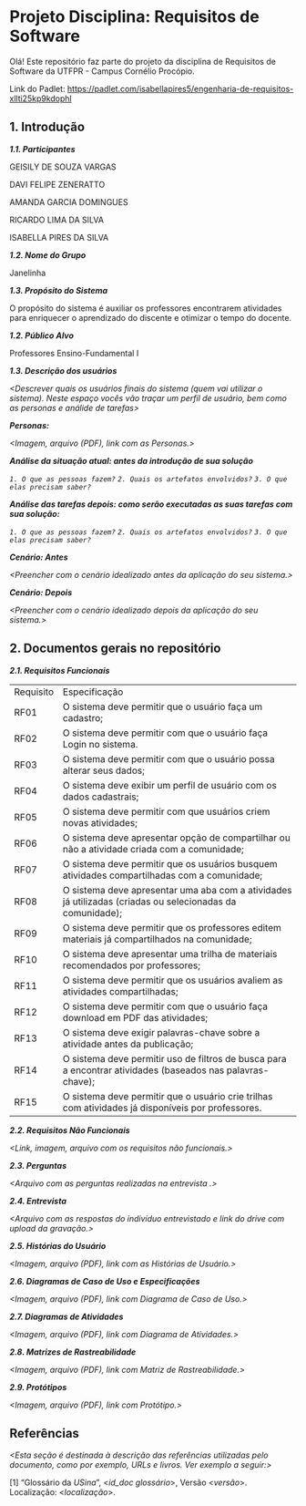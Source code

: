 
# Projeto Disciplina: Requisitos de Software

Olá! Este repositório faz parte do projeto da disciplina de Requisitos de Software da UTFPR - Campus Cornélio Procópio. 

Link do Padlet: https://padlet.com/isabellapires5/engenharia-de-requisitos-xllti25kp9kdophl

## 1. Introdução

***1.1.  Participantes***

GEISILY DE SOUZA VARGAS

DAVI FELIPE ZENERATTO

AMANDA GARCIA DOMINGUES

RICARDO LIMA DA SILVA

ISABELLA PIRES DA SILVA

***1.2.  Nome do Grupo***

Janelinha

***1.3.  Propósito do Sistema***

O propósito do sistema é auxiliar os professores encontrarem atividades para enriquecer o aprendizado do discente e otimizar o tempo do docente.

***1.2.  Público Alvo***

Professores Ensino-Fundamental I

***1.3. Descrição dos usuários***

*<Descrever quais os usuários finais do sistema (quem vai utilizar o sistema). Neste espaço vocês vão traçar um perfil de usuário, bem como as personas e análide de tarefas>*

***Personas:***

*<Imagem, arquivo (PDF), link com as Personas.>*

***Análise da situação atual: antes da introdução de sua solução***

*`1. O que as pessoas fazem?`*
*`2. Quais os artefatos envolvidos?`*
*`3. O que elas precisam saber?`*

***Análise das tarefas depois: como serão executadas as suas tarefas com sua solução:***

*`1. O que as pessoas fazem?`*
*`2. Quais os artefatos envolvidos?`*
*`3. O que elas precisam saber?`*

***Cenário: Antes***

*<Preencher com o cenário idealizado antes da aplicação do seu sistema.>*

***Cenário: Depois***

*<Preencher com o cenário idealizado depois da aplicação do seu sistema.>*

## 2. Documentos gerais no repositório

***2.1. Requisitos Funcionais***

|  |  |
|--|--|
Requisito |Especificação
RF01 | O sistema deve permitir que o usuário faça um cadastro;
RF02 | O sistema deve permitir com que o usuário faça Login no sistema. 
RF03 | O sistema deve permitir com que o usuário possa alterar seus dados;|
RF04|O sistema deve exibir um perfil de usuário com os dados cadastrais;
RF05|O sistema deve permitir com que usuários criem novas atividades;
RF06|O sistema deve apresentar opção de compartilhar ou não a atividade criada com a comunidade;
RF07|O sistema deve permitir que os usuários busquem atividades compartilhadas com a comunidade;
RF08|O sistema deve apresentar uma aba com a atividades já utilizadas (criadas ou selecionadas da comunidade);
RF09|O sistema deve permitir que os professores editem materiais já compartilhados na comunidade;
RF10|O sistema deve apresentar uma trilha de materiais recomendados por professores;
RF11|O sistema deve permitir que os usuários avaliem as atividades compartilhadas;
RF12|O sistema deve permitir com que o usuário faça download em PDF das atividades;
RF13|O sistema deve exigir palavras-chave sobre a atividade antes da publicação;
RF14|O sistema deve permitir uso de filtros de busca para a encontrar atividades (baseados nas palavras-chave);
RF15 |O sistema deve permitir que o usuário crie trilhas com atividades já disponíveis por professores.

***2.2. Requisitos Não Funcionais***

*<Link, imagem, arquivo com os requisitos não funcionais.>*

***2.3. Perguntas***

*<Arquivo com as perguntas realizadas na entrevista .>*

***2.4. Entrevista***

*<Arquivo com as respostas do indivíduo entrevistado e link do drive com upload da gravação.>*

***2.5. Histórias do Usuário***

*<Imagem, arquivo (PDF), link com as Histórias de Usuário.>*

***2.6. Diagramas de Caso de Uso e Especificações***

*<Imagem, arquivo (PDF), link com Diagrama de Caso de Uso.>*

***2.7. Diagramas de Atividades***

*<Imagem, arquivo (PDF), link com Diagrama de Atividades.>*

***2.8. Matrizes de Rastreabilidade***

*<Imagem, arquivo (PDF), link com Matriz de Rastreabilidade.>*

***2.9. Protótipos***

*<Imagem, arquivo (PDF), link com Protótipo.>*

## Referências

*<Esta seção é destinada à descrição das referências utilizadas pelo documento, como por exemplo, URLs e livros. Ver exemplo a seguir:>*

[1] “Glossário da _USina_”, <_id_doc glossário_>, Versão <_versão_>. Localização: <_localização_>.
